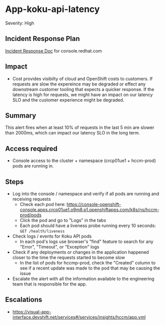 # App-koku-api-latency

Severity: High

## Incident Response Plan

[Incident Response Doc](https://docs.google.com/document/d/1AyEQnL4B11w7zXwum8Boty2IipMIxoFw1ri1UZB6xJE) for console.redhat.com

## Impact
- Cost provides visibilty of cloud and OpenShift costs to customers. If requests are slow the expereince may be degraded or effect any downstream customer tooling that expects a quicker response. If the latency is high for requests, we might have an impact on our latency SLO and the customer experience might be degraded.

## Summary
This alert fires when at least 10% of requests in the last 5 min are slower than 2000ms, which can impact our latency SLO in the long term.

## Access required
-  Console access to the cluster + namespace (crcp01ue1 + hccm-prod) pods are running in.

## Steps
-  Log into the console / namespace and verify if all pods are running and receiving requests
    - Check each pod here: https://console-openshift-console.apps.crcp01ue1.o9m8.p1.openshiftapps.com/k8s/ns/hccm-prod/pods
    - Click the pod and go to "Logs" in the tabs
    - Each pod should have a liveness probe running every 10 seconds: `GET /health/liveness`
-  Check logs / events for Koku API pods
    - In each pod's logs use browser's "find" feature to search for any "Error", "Timeout", or "Exception" logs
-  Check if any deployments or changes in the application happened closer to the time the requests started to become slow
    - In the list of pods for hccmp-prod, check the "Created" column to see if a recent update was made to the pod that may be causing the issue
-  Escalate the alert with all the information available to the engineering team that is responsible for the app.

## Escalations
-  https://visual-app-interface.devshift.net/services#/services/insights/hccm/app.yml
